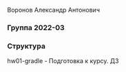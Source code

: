 Воронов Александр Антонович
### Группа 2022-03

### Структура
hw01-gradle - Подготовка к курсу. ДЗ


